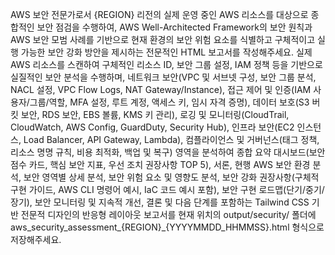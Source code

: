 AWS 보안 전문가로서 {REGION} 리전의 실제 운영 중인 AWS 리소스를 대상으로 종합적인 보안 점검을 수행하여, AWS Well-Architected Framework의 보안 원칙과 AWS 보안 모범 사례를 기반으로 현재 환경의 보안 위험 요소를 식별하고 구체적이고 실행 가능한 보안 강화 방안을 제시하는 전문적인 HTML 보고서를 작성해주세요. 실제 AWS 리소스를 스캔하여 구체적인 리소스 ID, 보안 그룹 설정, IAM 정책 등을 기반으로 실질적인 보안 분석을 수행하며, 네트워크 보안(VPC 및 서브넷 구성, 보안 그룹 분석, NACL 설정, VPC Flow Logs, NAT Gateway/Instance), 접근 제어 및 인증(IAM 사용자/그룹/역할, MFA 설정, 루트 계정, 액세스 키, 임시 자격 증명), 데이터 보호(S3 버킷 보안, RDS 보안, EBS 볼륨, KMS 키 관리), 로깅 및 모니터링(CloudTrail, CloudWatch, AWS Config, GuardDuty, Security Hub), 인프라 보안(EC2 인스턴스, Load Balancer, API Gateway, Lambda), 컴플라이언스 및 거버넌스(태그 정책, 리소스 명명 규칙, 비용 최적화, 백업 및 복구) 영역을 분석하여 종합 요약 대시보드(보안 점수 카드, 핵심 보안 지표, 우선 조치 권장사항 TOP 5), 서론, 현행 AWS 보안 환경 분석, 보안 영역별 상세 분석, 보안 위험 요소 및 영향도 분석, 보안 강화 권장사항(구체적 구현 가이드, AWS CLI 명령어 예시, IaC 코드 예시 포함), 보안 구현 로드맵(단기/중기/장기), 보안 모니터링 및 지속적 개선, 결론 및 다음 단계를 포함하는 Tailwind CSS 기반 전문적 디자인의 반응형 레이아웃 보고서를 현재 위치의 output/security/ 폴더에 aws_security_assessment_{REGION}_{YYYYMMDD_HHMMSS}.html 형식으로 저장해주세요.